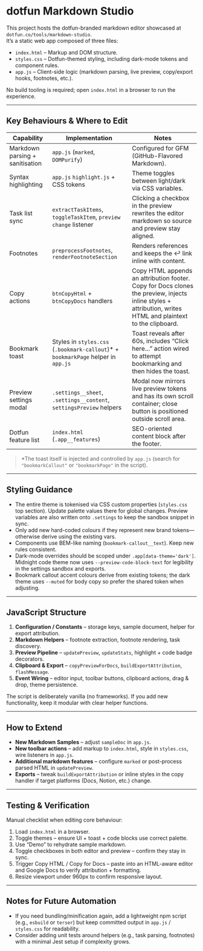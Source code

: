 # dotfun Markdown Studio

This project hosts the dotfun-branded markdown editor showcased at `dotfun.co/tools/markdown-studio`.  
It’s a static web app composed of three files:

- `index.html` – Markup and DOM structure.
- `styles.css` – Dotfun-themed styling, including dark-mode tokens and component rules.
- `app.js` – Client-side logic (markdown parsing, live preview, copy/export hooks, footnotes, etc.).

No build tooling is required; open `index.html` in a browser to run the experience.

---

## Key Behaviours & Where to Edit

| Capability | Implementation | Notes |
| --- | --- | --- |
| Markdown parsing + sanitisation | `app.js` (`marked`, `DOMPurify`) | Configured for GFM (GitHub-Flavored Markdown). |
| Syntax highlighting | `app.js` `highlight.js` + CSS tokens | Theme toggles between light/dark via CSS variables. |
| Task list sync | `extractTaskItems`, `toggleTaskItem`, `preview` `change` listener | Clicking a checkbox in the preview rewrites the editor markdown so source and preview stay aligned. |
| Footnotes | `preprocessFootnotes`, `renderFootnoteSection` | Renders references and keeps the ↩︎ link inline with content. |
| Copy actions | `btnCopyHtml` + `btnCopyDocs` handlers | Copy HTML appends an attribution footer. Copy for Docs clones the preview, injects inline styles + attribution, writes HTML and plaintext to the clipboard. |
| Bookmark toast | Styles in `styles.css` (`.bookmark-callout`)* + `bookmarkPage` helper in `app.js` | Toast reveals after 60s, includes “Click here…” action wired to attempt bookmarking and then hides the toast. |
| Preview settings modal | `.settings__sheet`, `.settings__content`, `settingsPreview` helpers | Modal now mirrors live preview tokens and has its own scroll container; close button is positioned outside scroll area. |
| Dotfun feature list | `index.html` (`.app__features`) | SEO-oriented content block after the footer. |

> \*The toast itself is injected and controlled by `app.js` (search for `"bookmarkCallout"` or `"bookmarkPage"` in the script).

---

## Styling Guidance

- The entire theme is tokenised via CSS custom properties (`styles.css` top section). Update palette values there for global changes. Preview variables are also written onto `.settings` to keep the sandbox snippet in sync.
- Only add new hard-coded colours if they represent new brand tokens—otherwise derive using the existing vars.
- Components use BEM-like naming (`bookmark-callout__text`). Keep new rules consistent.
- Dark-mode overrides should be scoped under `.app[data-theme='dark']`. Midnight code theme now uses `--preview-code-block-text` for legibility in the settings sandbox and exports.
- Bookmark callout accent colours derive from existing tokens; the dark theme uses `--muted` for body copy so prefer the shared token when adjusting.

---

## JavaScript Structure

1. **Configuration / Constants** – storage keys, sample document, helper for export attribution.
2. **Markdown Helpers** – footnote extraction, footnote rendering, task discovery.
3. **Preview Pipeline** – `updatePreview`, `updateStats`, highlight + code badge decorators.
4. **Clipboard & Export** – `copyPreviewForDocs`, `buildExportAttribution`, `flashMessage`.
5. **Event Wiring** – editor input, toolbar buttons, clipboard actions, drag & drop, theme persistence.

The script is deliberately vanilla (no frameworks). If you add new functionality, keep it modular with clear helper functions.

---

## How to Extend

- **New Markdown Samples** – adjust `sampleDoc` in `app.js`.
- **New toolbar actions** – add markup to `index.html`, style in `styles.css`, wire listeners in `app.js`.
- **Additional markdown features** – configure `marked` or post-process parsed HTML in `updatePreview`.
- **Exports** – tweak `buildExportAttribution` or inline styles in the copy handler if target platforms (Docs, Notion, etc.) change.

---

## Testing & Verification

Manual checklist when editing core behaviour:

1. Load `index.html` in a browser.
2. Toggle themes – ensure UI + toast + code blocks use correct palette.
3. Use “Demo” to rehydrate sample markdown.
4. Toggle checkboxes in both editor and preview – confirm they stay in sync.
5. Trigger Copy HTML / Copy for Docs – paste into an HTML-aware editor and Google Docs to verify attribution + formatting.
6. Resize viewport under 960px to confirm responsive layout.

---

## Notes for Future Automation

- If you need bundling/minification again, add a lightweight npm script (e.g., `esbuild` or `terser`) but keep committed output in `app.js` / `styles.css` for readability.
- Consider adding unit tests around helpers (e.g., task parsing, footnotes) with a minimal Jest setup if complexity grows.

